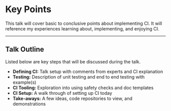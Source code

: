 # Key Points

This talk will cover basic to conclusive points about implementing CI. It will reference my experiences learning about, implementing, and enjoying CI.

----

## Talk Outline

Listed below are key steps that will be discussed during the talk.

- **Defining CI:** Talk setup with comments from experts and CI explanation
- **Testing:** Description of unit testing and end to end testing with example(s)
- **CI Tooling:** Exploration into using safety checks and doc templates
- **CI Setup:** A walk through of setting up CI today
- **Take-aways:** A few ideas, code repositories to view, and demonstrations
